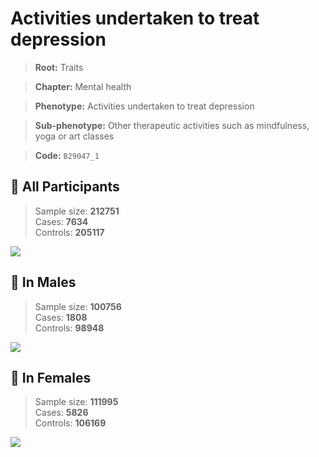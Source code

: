 # Activities undertaken to treat depression
> **Root:** Traits  

> **Chapter:** Mental health  

> **Phenotype:** Activities undertaken to treat depression  

> **Sub-phenotype:** Other therapeutic activities such as mindfulness, yoga or art classes  

> **Code:** `B29047_1`

## 🧪 All Participants  
> Sample size: **212751**  
> Cases: **7634**  
> Controls: **205117**
<img src="/Traits/Figures/ALL/B29047_1.png"/>
<CsvTable src="/Traits/Data/ALL/LG_B29047_1.csv" label="🔍 View full results" />

## 👨 In Males  
> Sample size: **100756**  
> Cases: **1808**  
> Controls: **98948**
<img src="/Traits/Figures/Male/B29047_1.png"/>
<CsvTable src="/Traits/Data/Male/LG_B29047_1.csv" label="🔍 View full results" />

## 👩 In Females  
> Sample size: **111995**  
> Cases: **5826**  
> Controls: **106169**
<img src="/Traits/Figures/Female/B29047_1.png"/>
<CsvTable src="/Traits/Data/Female/LG_B29047_1.csv" label="🔍 View full results" />
